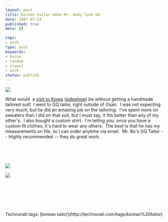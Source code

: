 ```yaml
---
layout: post
title: Korean tailor make Mr. Andy look GQ
date: 2007-07-14
published: true
meta: {}

tags:
- work
type: post
keywords:
- korea
- random
- travel
- work
status: publish
---
```



![](http://media.eick.us/2011/05/673545491_a619526c01_m.jpg)



What would  a [visit to Korea](/2007/06/30/Korea+Visit.aspx) ([sideshow](http://www.flickr.com/photos/andreweick/sets/72157600278651874/show/)) be without getting a handmade tailored suit!  I went to GQ tailor, right outside of Osan.  I was not expecting very much, but he did an amazing job on the tailoring.  I've spent more on sweaters than I did on that suit, but I must say, it fits better than any of my other's.  I also bought a custom shirt.  I'm telling you, once you have a custom fit clothes, it's hard to wear any others.  The best is that he has my measurements on file, so I can order anytime via email.  Mr. Bo's GQ Tailor -- Highly recommended -- they do great work.



 



 



![](http://media.eick.us/2011/05/519805318_aed76992b9.jpg)



![](http://media.eick.us/2011/05/519805308_5f5943788f.jpg)



 



 



 

<div class="wlWriterSmartContent" style="margin: 0px;padding: 0px">Technorati tags: [korean tailor](http://technorati.com/tags/korean%20tailor)</div>
